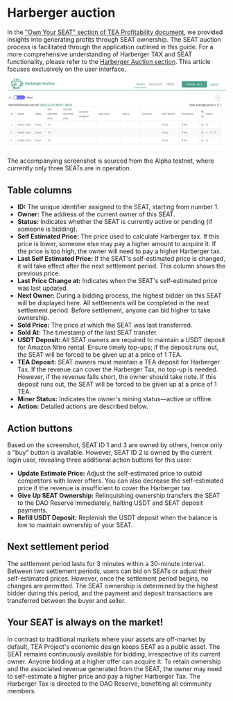 # Harberger auction

In the [ "Own Your SEAT" section of TEA Profitability document](../_1_ecosystem/7_profitability.md#become-a-state-maintainer-own-your-seat), we provided insights into generating profits through SEAT ownership. The SEAT auction process is facilitated through the application outlined in this guide. For a more comprehensive understanding of Harberger TAX and SEAT functionality, please refer to the [Harberger Auction section](../_5_tapps/TApps-Core.md#harberger-auction). This article focuses exclusively on the user interface.

![Pasted image 20231217201119.png](Pasted%20image%2020231217201119.png)

The accompanying screenshot is sourced from the Alpha testnet, where currently only three SEATs are in operation.

## Table columns

* **ID:** The unique identifier assigned to the SEAT, starting from number 1.
* **Owner:** The address of the current owner of this SEAT.
* **Status:** Indicates whether the SEAT is currently active or pending (if someone is bidding).
* **Self Estimated Price:** The price used to calculate Harberger tax. If this price is lower, someone else may pay a higher amount to acquire it. If the price is too high, the owner will need to pay a higher Harberger tax.
* **Last Self Estimated Price:** If the SEAT's self-estimated price is changed, it will take effect after the next settlement period. This column shows the previous price.
* **Last Price Change at:** Indicates when the SEAT's self-estimated price was last updated.
* **Next Owner:** During a bidding process, the highest bidder on this SEAT will be displayed here. All settlements will be completed in the next settlement period. Before settlement, anyone can bid higher to take ownership.
* **Sold Price:** The price at which the SEAT was last transferred.
* **Sold At:** The timestamp of the last SEAT transfer.
* **USDT Deposit:** All SEAT owners are required to maintain a USDT deposit for Amazon Nitro rental. Ensure timely top-ups; if the deposit runs out, the SEAT will be forced to be given up at a price of 1 TEA.
* **TEA Deposit:** SEAT owners must maintain a TEA deposit for Harberger Tax. If the revenue can cover the Harberger Tax, no top-up is needed. However, if the revenue falls short, the owner should take note. If this deposit runs out, the SEAT will be forced to be given up at a price of 1 TEA.
* **Miner Status:** Indicates the owner's mining status—active or offline.
* **Action:** Detailed actions are described below.

## Action buttons

Based on the screenshot, SEAT ID 1 and 3 are owned by others, hence only a "buy" button is available. However, SEAT ID 2 is owned by the current login user, revealing three additional action buttons for this user:

* **Update Estimate Price:** Adjust the self-estimated price to outbid competitors with lower offers. You can also decrease the self-estimated price if the revenue is insufficient to cover the Harberger tax.
* **Give Up SEAT Ownership:** Relinquishing ownership transfers the SEAT to the DAO Reserve immediately, halting USDT and SEAT deposit payments.
* **Refill USDT Deposit:** Replenish the USDT deposit when the balance is low to maintain ownership of your SEAT.

## Next settlement period

The settlement period lasts for 3 minutes within a 30-minute interval. Between two settlement periods, users can bid on SEATs or adjust their self-estimated prices. However, once the settlement period begins, no changes are permitted. The SEAT ownership is determined by the highest bidder during this period, and the payment and deposit transactions are transferred between the buyer and seller.

## Your SEAT is always on the market!

In contrast to traditional markets where your assets are off-market by default, TEA Project's economic design keeps SEAT as a public asset. The SEAT remains continuously available for bidding, irrespective of its current owner. Anyone bidding at a higher offer can acquire it. To retain ownership and the associated revenue generated from the SEAT, the owner may need to self-estimate a higher price and pay a higher Harberger Tax. The Harberger Tax is directed to the DAO Reserve, benefiting all community members.
